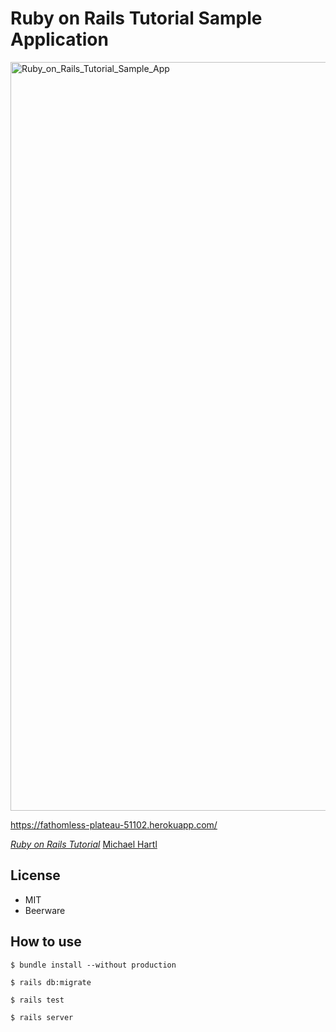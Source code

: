 # Ruby on Rails Tutorial Sample Application

<img width="1198" alt="Ruby_on_Rails_Tutorial_Sample_App" src="https://user-images.githubusercontent.com/32245877/65468445-14b3ba00-de9f-11e9-8605-9dc8ad1bf78f.png">


https://fathomless-plateau-51102.herokuapp.com/
 
[*Ruby on Rails Tutorial*](https://railstutorial.jp/)
[Michael Hartl](http://www.michaelhartl.com/)

## License

* MIT
* Beerware

## How to use

```
$ bundle install --without production
```

```
$ rails db:migrate
```

```
$ rails test
```

```
$ rails server
```
